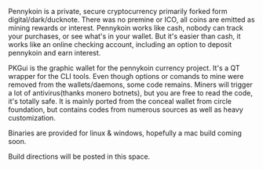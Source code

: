   Pennykoin is a private, secure cryptocurrency primarily forked form digital/dark/ducknote. There was no premine or ICO, all coins are emitted as mining rewards or interest. Pennykoin works like cash, nobody can track your purchases, or see what's in your wallet. But it's easier than cash, it works like an online checking account, including an option to deposit pennykoin and earn interest.
  
  
  PKGui is the graphic wallet for the pennykoin currency project. It's a QT wrapper for the CLI tools.  Even though options or comands to mine were removed from the wallets/daemons, some code remains. Miners will trigger a lot of antivirus(thanks monero botnets), but you are free to read the code, it's totally safe. It is mainly ported from the conceal wallet from circle foundation, but contains codes from numerous sources as well as heavy customization.

   Binaries are provided for linux & windows, hopefully a mac build coming soon. 
   
   
   
   Build directions will be posted in this space.
